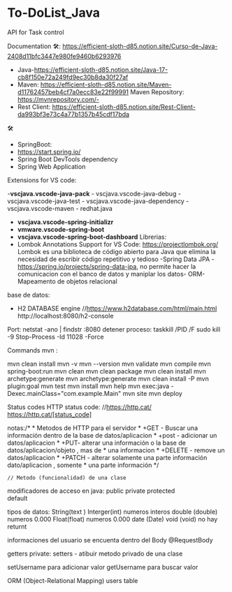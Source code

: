 # To-DoList_Java
API for Task control


Documentation 🛠️: 
https://efficient-sloth-d85.notion.site/Curso-de-Java-2408d11bfc3447e980fe9460b6293976
- Java-https://efficient-sloth-d85.notion.site/Java-17-cb8f150e72a249fd9ec30b8da30f27af
- Maven: https://efficient-sloth-d85.notion.site/Maven-d11762457beb4cf7a0ecc83e22f99991
  Maven Repository: https://mvnrepository.com/- 
- Rest Client: https://efficient-sloth-d85.notion.site/Rest-Client-da993bf3e73c4a77b1357b45cdf17bda

🛠️
- SpringBoot:
- https://start.spring.io/
- Spring Boot DevTools dependency
- Spring Web Application
  
Extensions for VS code: 

-**vscjava.vscode-java-pack**
    - vscjava.vscode-java-debug
    - vscjava.vscode-java-test
    - vscjava.vscode-java-dependency
    - vscjava.vscode-maven
    - redhat.java
- **vscjava.vscode-spring-initializr**
- **vmware.vscode-spring-boot**
- **vscjava.vscode-spring-boot-dashboard**
Librerias:
- Lombok Annotations Support for VS Code: https://projectlombok.org/
Lombok es una biblioteca de código abierto para Java que elimina la necesidad de escribir código repetitivo y tedioso
-Spring Data JPA -  https://spring.io/projects/spring-data-jpa, no permite hacer la comunicacion con el banco de datos y maniplar los datos- ORM-Mapeamento de objetos relacional

base de datos:
- H2 DATABASE engine //https://www.h2database.com/html/main.html 
http://localhost:8080/h2-console






Port:
netstat -ano | findstr :8080
detener proceso: taskkill /PID <PID> /F
sudo kill -9 <PID>
Stop-Process -Id 11028 -Force


Commands mvn :

mvn clean install
mvn -v
mvn --version
mvn validate
mvn compile
mvn spring-boot:run
mvn clean
mvn clean package
mvn clean install
mvn archetype:generate
mvn archetype:generate
mvn clean install -P<profile-name>
mvn plugin:goal
mvn test
mvn install
mvn help
mvn exec:java -Dexec.mainClass="com.example.Main"
mvn site
mvn deploy

Status codes HTTP status code:
//https://http.cat/
https://http.cat/[status_code]


notas:/*
     * Metodos de HTTP para el servidor
     * +GET - Buscar una información dentro de la base de datos/aplicacion
     * +post - adicionar un datos/aplicacion
     * +PUT- alterar una información o la base de datos/aplicacion/objeto , mas de
     * una informacion
     * +DELETE - remove un datos/aplicacion
     * +PATCH - alterar solamente una parte información dato/aplicacion , somente
     * una parte información
     */

    // Metodo (funcionalidad) de una clase

modificadores de acceso en java: 
public
private
protected   
default

tipos de datos: 
String(text )
Interger(int) numeros interos
double (double) numeros 0.000
Float(float) numeros 0.000
date (Date)
void (void) no hay returnt

informaciones del usuario se encuenta dentro del Body @RequestBody

getters 
private: setters - atibuir metodo privado de una clase 

setUsername para adicionar valor
getUsername para buscar valor


ORM (Object-Relational Mapping) users table 